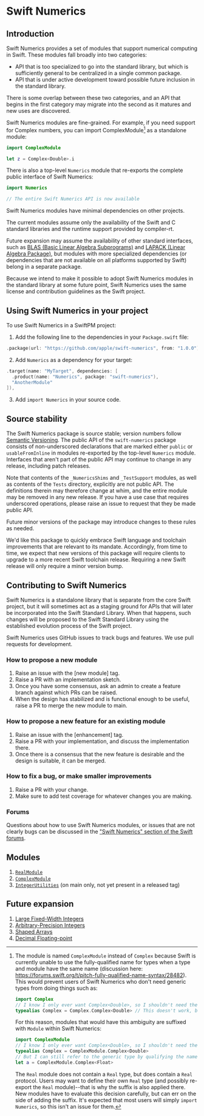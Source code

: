 # Swift Numerics
  
## Introduction

Swift Numerics provides a set of modules that support numerical computing in Swift.
These modules fall broadly into two categories:

- API that is too specialized to go into the standard library, but which is sufficiently general to be centralized in a single common package.
- API that is under active development toward possible future inclusion in the standard library.

There is some overlap between these two categories, and an API that begins in the first category may migrate into the second as it matures and new uses are discovered.

Swift Numerics modules are fine-grained.
For example, if you need support for Complex numbers, you can import ComplexModule[^1] as a standalone module:

```swift
import ComplexModule

let z = Complex<Double>.i
```

There is also a top-level `Numerics` module that re-exports the complete public interface of Swift Numerics:

```swift
import Numerics

// The entire Swift Numerics API is now available
```

Swift Numerics modules have minimal dependencies on other projects.

The current modules assume only the availability of the Swift and C standard libraries and the runtime support provided by compiler-rt.

Future expansion may assume the availability of other standard interfaces, such as [BLAS (Basic Linear Algebra Subprograms)](https://en.wikipedia.org/wiki/Basic_Linear_Algebra_Subprograms) and [LAPACK (Linear Algebra Package)](https://en.wikipedia.org/wiki/LAPACK), but modules with more specialized dependencies (or dependencies that are not available on all platforms supported by Swift) belong in a separate package.

Because we intend to make it possible to adopt Swift Numerics modules in the standard library at some future point, Swift Numerics uses the same license and contribution guidelines as the Swift project.

## Using Swift Numerics in your project

To use Swift Numerics in a SwiftPM project:

1. Add the following line to the dependencies in your `Package.swift` file:

```swift
.package(url: "https://github.com/apple/swift-numerics", from: "1.0.0"),
```

2. Add `Numerics` as a dependency for your target:

```swift
.target(name: "MyTarget", dependencies: [
  .product(name: "Numerics", package: "swift-numerics"),
  "AnotherModule"
]),
```

3. Add `import Numerics` in your source code.

## Source stability

The Swift Numerics package is source stable; version numbers follow [Semantic Versioning](https://semver.org).
The public API of the `swift-numerics` package consists of non-underscored declarations that are marked either `public` or `usableFromInline` in modules re-exported by the top-level `Numerics` module.
Interfaces that aren't part of the public API may continue to change in any release, including patch releases. 

Note that contents of the `_NumericsShims` and `_TestSupport` modules, as well as contents of the `Tests` directory, explicitly are not public API.
The definitions therein may therefore change at whim, and the entire module may be removed in any new release.
If you have a use case that requires underscored operations, please raise an issue to request that they be made public API.

Future minor versions of the package may introduce changes to these rules as needed.

We'd like this package to quickly embrace Swift language and toolchain improvements that are relevant to its mandate.
Accordingly, from time to time, we expect that new versions of this package will require clients to upgrade to a more recent Swift toolchain release.
Requiring a new Swift release will only require a minor version bump.

## Contributing to Swift Numerics

Swift Numerics is a standalone library that is separate from the core Swift project, but it will sometimes act as a staging ground for APIs that will later be incorporated into the Swift Standard Library.
When that happens, such changes will be proposed to the Swift Standard Library using the established evolution process of the Swift project.

Swift Numerics uses GitHub issues to track bugs and features. We use pull requests for development.

### How to propose a new module

1. Raise an issue with the [new module] tag.
2. Raise a PR with an implementation sketch.
3. Once you have some consensus, ask an admin to create a feature branch against which PRs can be raised.
4. When the design has stabilized and is functional enough to be useful, raise a PR to merge the new module to main.

### How to propose a new feature for an existing module

1. Raise an issue with the [enhancement] tag.
2. Raise a PR with your implementation, and discuss the implementation there.
3. Once there is a consensus that the new feature is desirable and the design is suitable, it can be merged.

### How to fix a bug, or make smaller improvements

1. Raise a PR with your change. 
2. Make sure to add test coverage for whatever changes you are making.

### Forums

Questions about how to use Swift Numerics modules, or issues that are not clearly bugs can be discussed in the ["Swift Numerics" section of the Swift forums](https://forums.swift.org/c/related-projects/swift-numerics).

## Modules

1. [`RealModule`](Sources/RealModule/README.md)
2. [`ComplexModule`](Sources/ComplexModule/README.md)
3. [`IntegerUtilities`](Sources/IntegerUtilities/README.md) (on main only, not yet present in a released tag)

## Future expansion

1. [Large Fixed-Width Integers](https://github.com/apple/swift-numerics/issues/4)
2. [Arbitrary-Precision Integers](https://github.com/apple/swift-numerics/issues/5)
3. [Shaped Arrays](https://github.com/apple/swift-numerics/issues/6)
4. [Decimal Floating-point](https://github.com/apple/swift-numerics/issues/7)

[^1]: The module is named `ComplexModule` instead of `Complex` because Swift is currently unable to use the fully-qualified name for types when a type and module have the same name (discussion here: https://forums.swift.org/t/pitch-fully-qualified-name-syntax/28482).
    This would prevent users of Swift Numerics who don't need generic types from doing things such as:

    ```swift
    import Complex
    // I know I only ever want Complex<Double>, so I shouldn't need the generic parameter.
    typealias Complex = Complex.Complex<Double> // This doesn't work, because name lookup fails.
    ```
    
    For this reason, modules that would have this ambiguity are suffixed with `Module` within Swift Numerics:
    
    ```swift
    import ComplexModule
    // I know I only ever want Complex<Double>, so I shouldn't need the generic parameter.
    typealias Complex = ComplexModule.Complex<Double>
    // But I can still refer to the generic type by qualifying the name if I need it occasionally:
    let a = ComplexModule.Complex<Float>
    ```

    The `Real` module does not contain a `Real` type, but does contain a `Real` protocol.
    Users may want to define their own `Real` type (and possibly re-export the `Real` module)--that is why the suffix is also applied there.
    New modules have to evaluate this decision carefully, but can err on the side of adding the suffix.
    It's expected that most users will simply `import Numerics`, so this isn't an issue for them.
